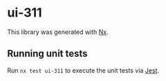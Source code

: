 # ui-311

This library was generated with [Nx](https://nx.dev).

## Running unit tests

Run `nx test ui-311` to execute the unit tests via [Jest](https://jestjs.io).
